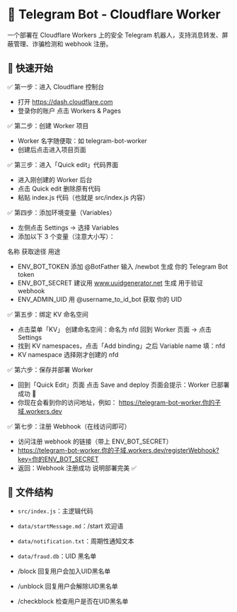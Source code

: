 # 🤖 Telegram Bot - Cloudflare Worker

一个部署在 Cloudflare Workers 上的安全 Telegram 机器人，支持消息转发、屏蔽管理、诈骗检测和 webhook 注册。

## 🚀 快速开始

✅ 第一步：进入 Cloudflare 控制台
- 打开 https://dash.cloudflare.com
- 登录你的账户 点击 Workers & Pages

✅ 第二步：创建 Worker 项目
- Worker 名字随便取：如 telegram-bot-worker
- 创建后点击进入项目页面

✅ 第三步：进入「Quick edit」代码界面
- 进入刚创建的 Worker 后台
- 点击 Quick edit 删除原有代码
- 粘贴 index.js 代码（也就是 src/index.js 内容）

✅ 第四步：添加环境变量（Variables）
- 左侧点击 Settings → 选择 Variables
- 添加以下 3 个变量（注意大小写）：

名称	获取途径	用途
- ENV_BOT_TOKEN	   添加 @BotFather 输入 /newbot 生成      你的 Telegram Bot token
- ENV_BOT_SECRET	   建议用 www.uuidgenerator.net 生成      用于验证 webhook
- ENV_ADMIN_UID	   用 @username_to_id_bot 获取           你的 UID

✅ 第五步：绑定 KV 命名空间
- 点击菜单「KV」 创建命名空间：命名为 nfd 回到 Worker 页面 → 点击 Settings
- 找到 KV namespaces，点击「Add binding」之后 Variable name 填：nfd
- KV namespace 选择刚才创建的 nfd

✅ 第六步：保存并部署 Worker
- 回到「Quick Edit」页面 点击 Save and deploy 页面会提示：Worker 已部署成功 🎉
- 你现在会看到你的访问地址，例如： https://telegram-bot-worker.你的子域.workers.dev

✅ 第七步：注册 Webhook（在线访问即可）
- 访问注册 webhook 的链接（带上 ENV_BOT_SECRET）
- https://telegram-bot-worker.你的子域.workers.dev/registerWebhook?key=你的ENV_BOT_SECRET
- 返回：Webhook 注册成功 说明部署完美 ✅

## 📂 文件结构

- `src/index.js`：主逻辑代码
- `data/startMessage.md`：/start 欢迎语
- `data/notification.txt`：周期性通知文本
- `data/fraud.db`：UID 黑名单

-   /block    回复用户会加入UID黑名单
-   /unblock  回复用户会解除UID黑名单
-   /checkblock 检查用户是否在UID黑名单

